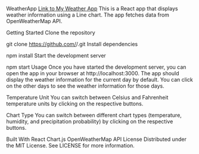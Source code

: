 WeatherApp [Link to My Weather App](https://weatherapp-4plk.onrender.com/)
This is a React app that displays weather information using a Line chart. The app fetches data from OpenWeatherMap API.

Getting Started
Clone the repository

git clone https://github.com/<your-username>/<your-repo>.git
Install dependencies

npm install
Start the development server

npm start
Usage
Once you have started the development server, you can open the app in your browser at http://localhost:3000. The app should display the weather information for the current day by default. You can click on the other days to see the weather information for those days.

Temperature Unit
You can switch between Celsius and Fahrenheit temperature units by clicking on the respective buttons.

Chart Type
You can switch between different chart types (temperature, humidity, and precipitation probability) by clicking on the respective buttons.

Built With
React
Chart.js
OpenWeatherMap API
License
Distributed under the MIT License. See LICENSE for more information.
